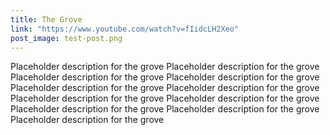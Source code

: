 ```yaml
---
title: The Grove
link: "https://www.youtube.com/watch?v=fIidcLH2Xeo"
post_image: test-post.png
---
```


Placeholder description for the grove Placeholder description for the grove Placeholder description for the grove Placeholder description for the grove Placeholder description for the grove Placeholder description for the grove Placeholder description for the grove Placeholder description for the grove Placeholder description for the grove Placeholder description for the grove Placeholder description for the grove
